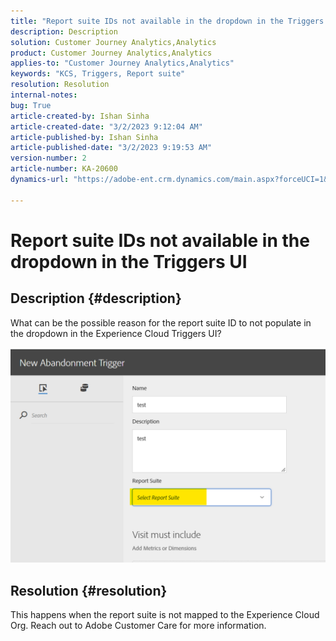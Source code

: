 ```yaml
---
title: "Report suite IDs not available in the dropdown in the Triggers UI"
description: Description
solution: Customer Journey Analytics,Analytics
product: Customer Journey Analytics,Analytics
applies-to: "Customer Journey Analytics,Analytics"
keywords: "KCS, Triggers, Report suite"
resolution: Resolution
internal-notes: 
bug: True
article-created-by: Ishan Sinha
article-created-date: "3/2/2023 9:12:04 AM"
article-published-by: Ishan Sinha
article-published-date: "3/2/2023 9:19:53 AM"
version-number: 2
article-number: KA-20600
dynamics-url: "https://adobe-ent.crm.dynamics.com/main.aspx?forceUCI=1&pagetype=entityrecord&etn=knowledgearticle&id=bac1b647-dab8-ed11-83fe-6045bd0065f9"

---
```

# Report suite IDs not available in the dropdown in the Triggers UI

## Description {#description}

What can be the possible reason for the report suite ID to not populate in the dropdown in the Experience Cloud Triggers UI?

![](assets/___bbc1b647-dab8-ed11-83fe-6045bd0065f9___.png)

## Resolution {#resolution}

This happens when the report suite is not mapped to the Experience Cloud Org. Reach out to Adobe Customer Care for more information.

<br> 